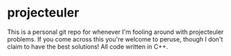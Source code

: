 projecteuler
============

This is a personal git repo for whenever I'm fooling around with projecteuler problems. If you come across this you're welcome to peruse, though I don't claim to have the best solutions! All code written in C++.

